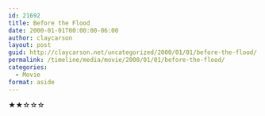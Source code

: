 ```yaml
---
id: 21692
title: Before the Flood
date: 2000-01-01T00:00:00-06:00
author: claycarson
layout: post
guid: http://claycarson.net/uncategorized/2000/01/01/before-the-flood/
permalink: /timeline/media/movie/2000/01/01/before-the-flood/
categories:
  - Movie
format: aside
---
```

<div class="media-details"></div>

<div class="media-creator"></div>

<div class="media-rating">★★☆☆☆</div>